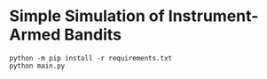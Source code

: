 # Simple Simulation of Instrument-Armed Bandits

```
python -m pip install -r requirements.txt
python main.py
```